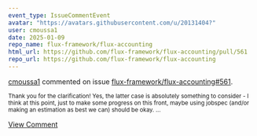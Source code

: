 ```yaml
---
event_type: IssueCommentEvent
avatar: "https://avatars.githubusercontent.com/u/20131404?"
user: cmoussa1
date: 2025-01-09
repo_name: flux-framework/flux-accounting
html_url: https://github.com/flux-framework/flux-accounting/pull/561
repo_url: https://github.com/flux-framework/flux-accounting
---
```


<a href='https://github.com/cmoussa1' target='_blank'>cmoussa1</a> commented on issue <a href='https://github.com/flux-framework/flux-accounting/pull/561' target='_blank'>flux-framework/flux-accounting#561</a>.

<small>Thank you for the clarification! Yes, the latter case is absolutely something to consider - I think at this point, just to make some progress on this front, maybe using jobspec (and/or making an estimation as best we can) should be okay. ...</small>

<a href='https://github.com/flux-framework/flux-accounting/pull/561' target='_blank'>View Comment</a>